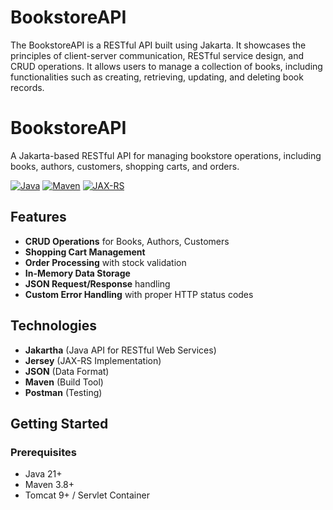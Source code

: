 # BookstoreAPI
The BookstoreAPI is a RESTful API built using Jakarta. It showcases the principles of client-server communication, RESTful service design, and CRUD operations. It allows users to manage a collection of books, including functionalities such as creating, retrieving, updating, and deleting book records.

# BookstoreAPI

A Jakarta-based RESTful API for managing bookstore operations, including books, authors, customers, shopping carts, and orders.

[![Java](https://img.shields.io/badge/Java-21-blue)](https://www.oracle.com/java/)
[![Maven](https://img.shields.io/badge/Maven-3.8.6-blue)](https://maven.apache.org/)
[![JAX-RS](https://img.shields.io/badge/JAX--RS-2.1-blue)](https://javaee.github.io/javaee-spec/javadocs/javax/ws/rs/package-summary.html)

## Features

- **CRUD Operations** for Books, Authors, Customers
- **Shopping Cart Management**
- **Order Processing** with stock validation
- **In-Memory Data Storage**
- **JSON Request/Response** handling
- **Custom Error Handling** with proper HTTP status codes

## Technologies

- **Jakartha** (Java API for RESTful Web Services)
- **Jersey** (JAX-RS Implementation)
- **JSON** (Data Format)
- **Maven** (Build Tool)
- **Postman** (Testing)

## Getting Started

### Prerequisites
- Java 21+
- Maven 3.8+
- Tomcat 9+ / Servlet Container
